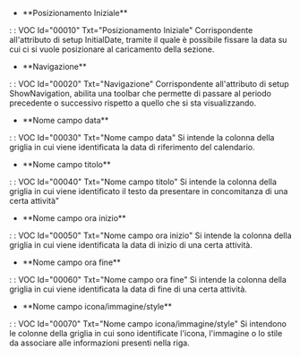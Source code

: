 - \*\*Posizionamento Iniziale\*\*

 :  : VOC Id="00010" Txt="Posizionamento Iniziale"
Corrispondente all'attributo di setup InitialDate, tramite il quale è possibile fissare la data su cui ci si vuole posizionare al caricamento della sezione.

- \*\*Navigazione\*\*

 :  : VOC Id="00020" Txt="Navigazione"
Corrispondente all'attributo di setup ShowNavigation, abilita una toolbar che permette di passare al periodo precedente o successivo rispetto a quello che si sta visualizzando.

- \*\*Nome campo data\*\*

 :  : VOC Id="00030" Txt="Nome campo data"
Si intende la colonna della griglia in cui viene identificata la data di riferimento del calendario.

- \*\*Nome campo titolo\*\*

 :  : VOC Id="00040" Txt="Nome campo titolo"
Si intende la colonna della griglia in cui viene identificato il testo da presentare in concomitanza di una certa attività"

- \*\*Nome campo ora inizio\*\*

 :  : VOC Id="00050" Txt="Nome campo ora inizio"
Si intende la colonna della griglia in cui viene identificata la data di inizio di una certa attività.

- \*\*Nome campo ora fine\*\*

 :  : VOC Id="00060" Txt="Nome campo ora fine"
Si intende la colonna della griglia in cui viene identificata la data di fine di una certa attività.

- \*\*Nome campo icona/immagine/style\*\*

 :  : VOC Id="00070" Txt="Nome campo icona/immagine/style"
Si intendono le colonne della griglia in cui sono identificate l'icona, l'immagine o lo stile da associare alle informazioni presenti nella riga.

